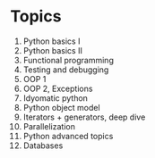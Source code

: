 # Topics
1. Python basics I
2. Python basics II
3. Functional programming
4. Testing and debugging
5. OOP 1
6. OOP 2, Exceptions
7. Idyomatic python
8. Python object model
9. Iterators + generators, deep dive
10. Parallelization
11. Python advanced topics
12. Databases
